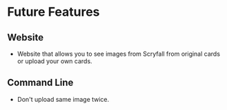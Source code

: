 # Future Features
## Website

 - Website that allows you to see images from Scryfall from original
   cards or upload your own cards.

## Command Line

 - Don't upload same image twice.

